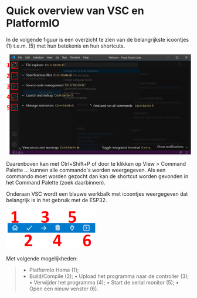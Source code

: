 # Quick overview van VSC en PlatformIO

In de volgende figuur is een overzicht te zien van de belangrijkste icoontjes (1) t.e.m. (5) met hun betekenis en hun shortcuts.

![example image](./images/vsc1.png "Downloaden van Visual Studio Code.")

Daarenboven kan met Ctrl+Shift+P of door te klikken op View > Command Palette ... kunnen alle commando's worden weergegeven. Als een commando moet worden gezocht dan kan de shortcut worden gevonden in het Command Palette (zoek daarbinnen).

Onderaan VSC wordt een blauwe werkbalk met icoontjes weergegeven dat belangrijk is in het gebruik met de ESP32.

![example image](./images/vsc2.png "Commando Palette van PlatformIO.")

Met volgende mogelijkheden:
> - PlatformIo Home (1);
> - Build/Compile (2);
• Upload het programma naar de controller (3);
• Verwijder het programma (4);
• Start de serial monitor (5);
• Open een nieuw venster (6).

